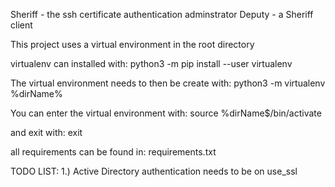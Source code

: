 Sheriff - the ssh certificate authentication adminstrator
Deputy - a Sheriff client


This project uses a virtual environment in the root directory


virtualenv can installed with:
python3 -m pip install --user virtualenv

The virtual environment needs to then be create with:
python3 -m virtualenv %dirName%

You can enter the virtual environment with:
source %dirName$/bin/activate

and exit with:
exit


all requirements can be found in:
requirements.txt

TODO LIST:
1.) Active Directory authentication needs to be on use_ssl
